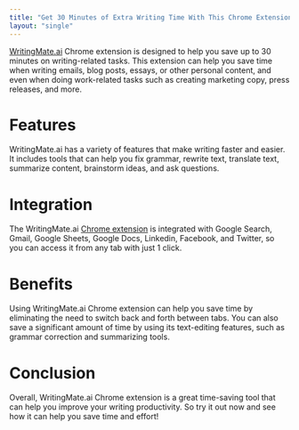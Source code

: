 ```yaml
---
title: "Get 30 Minutes of Extra Writing Time With This Chrome Extension"
layout: "single"
---
```


[WritingMate.ai](https://writingmate.ai) Chrome extension is designed to help you save up to 30 minutes on writing-related tasks. This extension can help you save time when writing emails, blog posts, essays, or other personal content, and even when doing work-related tasks such as creating marketing copy, press releases, and more.

# Features
WritingMate.ai has a variety of features that make writing faster and easier. It includes tools that can help you fix grammar, rewrite text, translate text, summarize content, brainstorm ideas, and ask questions.

# Integration
The WritingMate.ai [Chrome extension](https://writingmate.ai) is integrated with Google Search, Gmail, Google Sheets, Google Docs, Linkedin, Facebook, and Twitter, so you can access it from any tab with just 1 click.

# Benefits
Using WritingMate.ai Chrome extension can help you save time by eliminating the need to switch back and forth between tabs. You can also save a significant amount of time by using its text-editing features, such as grammar correction and summarizing tools.

# Conclusion
Overall, WritingMate.ai Chrome extension is a great time-saving tool that can help you improve your writing productivity. So try it out now and see how it can help you save time and effort!
